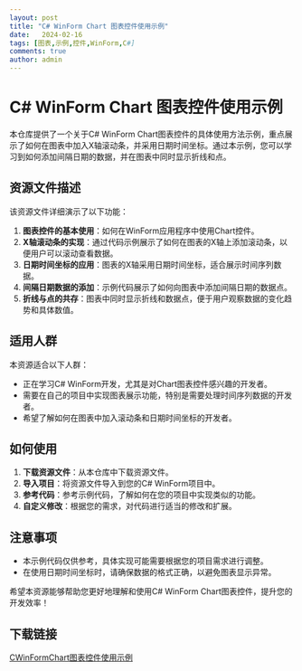 ```yaml
---
layout: post
title: "C# WinForm Chart 图表控件使用示例"
date:   2024-02-16
tags: [图表,示例,控件,WinForm,C#]
comments: true
author: admin
---
```

# C# WinForm Chart 图表控件使用示例

本仓库提供了一个关于C# WinForm Chart图表控件的具体使用方法示例，重点展示了如何在图表中加入X轴滚动条，并采用日期时间坐标。通过本示例，您可以学习到如何添加间隔日期的数据，并在图表中同时显示折线和点。

## 资源文件描述

该资源文件详细演示了以下功能：

1. **图表控件的基本使用**：如何在WinForm应用程序中使用Chart控件。
2. **X轴滚动条的实现**：通过代码示例展示了如何在图表的X轴上添加滚动条，以便用户可以滚动查看数据。
3. **日期时间坐标的应用**：图表的X轴采用日期时间坐标，适合展示时间序列数据。
4. **间隔日期数据的添加**：示例代码展示了如何向图表中添加间隔日期的数据点。
5. **折线与点的共存**：图表中同时显示折线和数据点，便于用户观察数据的变化趋势和具体数值。

## 适用人群

本资源适合以下人群：

- 正在学习C# WinForm开发，尤其是对Chart图表控件感兴趣的开发者。
- 需要在自己的项目中实现图表展示功能，特别是需要处理时间序列数据的开发者。
- 希望了解如何在图表中加入滚动条和日期时间坐标的开发者。

## 如何使用

1. **下载资源文件**：从本仓库中下载资源文件。
2. **导入项目**：将资源文件导入到您的C# WinForm项目中。
3. **参考代码**：参考示例代码，了解如何在您的项目中实现类似的功能。
4. **自定义修改**：根据您的需求，对代码进行适当的修改和扩展。

## 注意事项

- 本示例代码仅供参考，具体实现可能需要根据您的项目需求进行调整。
- 在使用日期时间坐标时，请确保数据的格式正确，以避免图表显示异常。

希望本资源能够帮助您更好地理解和使用C# WinForm Chart图表控件，提升您的开发效率！

## 下载链接

[CWinFormChart图表控件使用示例](https://pan.quark.cn/s/7f2694c59929)